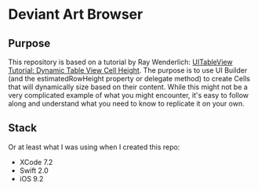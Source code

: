 # Deviant Art Browser

## Purpose
This repository is based on a tutorial by Ray Wenderlich: [UITableView Tutorial: Dynamic Table View Cell Height](http://www.raywenderlich.com/87975/dynamic-table-view-cell-height-ios-8-swift).  The purpose is to use UI Builder (and the estimatedRowHeight property or delegate method) to create Cells that will dynamically size based on their content.  While this might not be a very complicated example of what you might encounter, it's easy to follow along and understand what you need to know to replicate it on your own.

## Stack
Or at least what I was using when I created this repo:
* XCode 7.2
* Swift 2.0
* iOS 9.2


